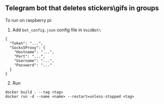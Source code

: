 ## Telegram bot that deletes stickers\gifs in groups

To run on raspberry pi:
1) Add `bot_config.json` config file in `VoidBot\`
```
{
  "Token": "...",
  "Socks5Proxy": {
    "Hostname": "...",
    "Port": "...",
    "Username": "...",
    "Password": "..."
  }
}

```
2) Run
```
docker build . --tag <tag>
docker run -d --name <name> --restart=unless-stopped <tag>
```